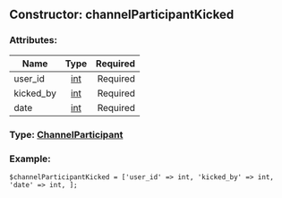## Constructor: channelParticipantKicked  

### Attributes:

| Name     |    Type       | Required |
|----------|:-------------:|---------:|
|user\_id|[int](../types/int.md) | Required|
|kicked\_by|[int](../types/int.md) | Required|
|date|[int](../types/int.md) | Required|


### Type: [ChannelParticipant](../types/ChannelParticipant.md)

### Example:


```
$channelParticipantKicked = ['user_id' => int, 'kicked_by' => int, 'date' => int, ];
```